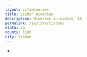 ```yaml
---
layout: citywineries
title: Lisbon Wineries
description: Wineries in Lisbon, IA
permalink: /ia/linn/lisbon/
state: ia
county: linn
city: lisbon
---
```

-
